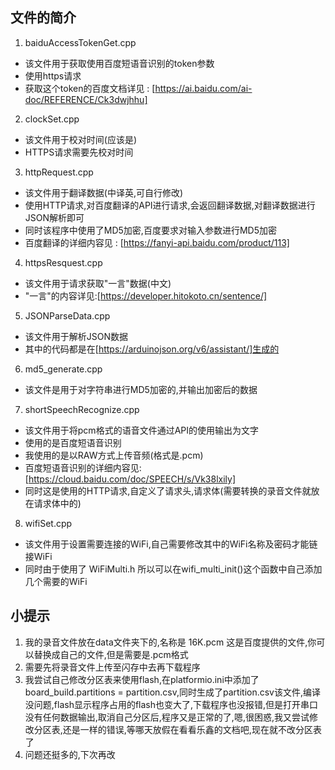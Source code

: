 ## 文件的简介

1. baiduAccessTokenGet.cpp 

- 该文件用于获取使用百度短语音识别的token参数
- 使用https请求
- 获取这个token的百度文档详见 : [https://ai.baidu.com/ai-doc/REFERENCE/Ck3dwjhhu]

2. clockSet.cpp

- 该文件用于校对时间(应该是)
- HTTPS请求需要先校对时间

3. httpRequest.cpp

- 该文件用于翻译数据(中译英,可自行修改)
- 使用HTTP请求,对百度翻译的API进行请求,会返回翻译数据,对翻译数据进行JSON解析即可
- 同时该程序中使用了MD5加密,百度要求对输入参数进行MD5加密
- 百度翻译的详细内容见 : [https://fanyi-api.baidu.com/product/113]

4. httpsResquest.cpp

- 该文件用于请求获取"一言"数据(中文)
- "一言"的内容详见:[https://developer.hitokoto.cn/sentence/]

5. JSONParseData.cpp

- 该文件用于解析JSON数据
- 其中的代码都是在[https://arduinojson.org/v6/assistant/]生成的

6. md5_generate.cpp

- 该文件是用于对字符串进行MD5加密的,并输出加密后的数据

7. shortSpeechRecognize.cpp

- 该文件用于将pcm格式的语音文件通过API的使用输出为文字
- 使用的是百度短语音识别
- 我使用的是以RAW方式上传音频(格式是.pcm)
- 百度短语音识别的详细内容见:[https://cloud.baidu.com/doc/SPEECH/s/Vk38lxily]
- 同时这是使用的HTTP请求,自定义了请求头,请求体(需要转换的录音文件就放在请求体中的)


8. wifiSet.cpp

- 该文件用于设置需要连接的WiFi,自己需要修改其中的WiFi名称及密码才能链接WiFi
- 同时由于使用了 WiFiMulti.h 所以可以在wifi_multi_init()这个函数中自己添加几个需要的WiFi

## 小提示

1. 我的录音文件放在data文件夹下的,名称是 16K.pcm 这是百度提供的文件,你可以替换成自己的文件,但是需要是.pcm格式
2. 需要先将录音文件上传至闪存中去再下载程序
3. 我尝试自己修改分区表来使用flash,在platformio.ini中添加了 board_build.partitions = partition.csv,同时生成了partition.csv该文件,编译没问题,flash显示程序占用的flash也变大了,下载程序也没报错,但是打开串口没有任何数据输出,取消自己分区后,程序又是正常的了,嗯,很困惑,我又尝试修改分区表,还是一样的错误,等哪天放假在看看乐鑫的文档吧,现在就不改分区表了
4. 问题还挺多的,下次再改
